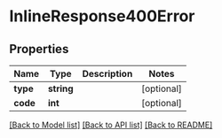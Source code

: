 # InlineResponse400Error

## Properties
Name | Type | Description | Notes
------------ | ------------- | ------------- | -------------
**type** | **string** |  | [optional] 
**code** | **int** |  | [optional] 

[[Back to Model list]](../../README.md#documentation-for-models) [[Back to API list]](../../README.md#documentation-for-api-endpoints) [[Back to README]](../../README.md)

